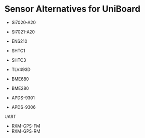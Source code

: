 # Sensor Alternatives for UniBoard

- Si7020-A20
- Si7021-A20
- ENS210
- SHTC1
- SHTC3

- TLV493D
- BME680
- BME280
- APDS-9301
- APDS-9306



UART 

- RXM-GPS-FM
- RXM-GPS-RM 





